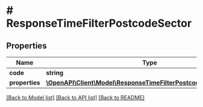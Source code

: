 # # ResponseTimeFilterPostcodeSector

## Properties

Name | Type | Description | Notes
------------ | ------------- | ------------- | -------------
**code** | **string** |  |
**properties** | [**\OpenAPI\Client\Model\ResponseTimeFilterPostcodeSectorProperties**](ResponseTimeFilterPostcodeSectorProperties.md) |  |

[[Back to Model list]](../../README.md#models) [[Back to API list]](../../README.md#endpoints) [[Back to README]](../../README.md)
